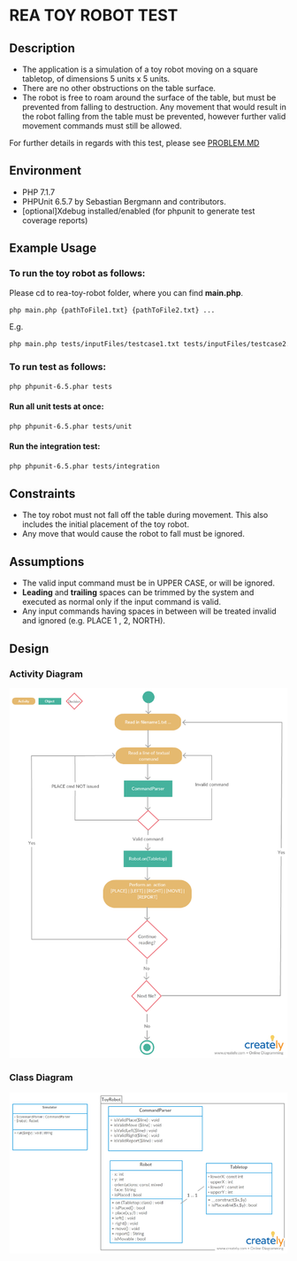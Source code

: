# REA TOY ROBOT TEST

## Description

- The application is a simulation of a toy robot moving on a square tabletop,
  of dimensions 5 units x 5 units.
- There are no other obstructions on the table surface.
- The robot is free to roam around the surface of the table, but must be
  prevented from falling to destruction. Any movement that would result in the
  robot falling from the table must be prevented, however further valid
  movement commands must still be allowed.

For further details in regards with this test, please see [PROBLEM.MD]


## Environment
- PHP 7.1.7
- PHPUnit 6.5.7 by Sebastian Bergmann and contributors.
- [optional]Xdebug installed/enabled (for phpunit to generate test coverage reports)

## Example Usage
### To run the toy robot as follows:
Please cd to rea-toy-robot folder, where you can find **main.php**.

```sh
php main.php {pathToFile1.txt} {pathToFile2.txt} ...
```
E.g.
```sh
php main.php tests/inputFiles/testcase1.txt tests/inputFiles/testcase2.txt
```

### To run test as follows:
```sh
php phpunit-6.5.phar tests
```

#### Run all unit tests at once:
```sh
php phpunit-6.5.phar tests/unit
```

#### Run the integration test:
```sh
php phpunit-6.5.phar tests/integration
```

## Constraints 
- The toy robot must not fall off the table during movement. This also
  includes the initial placement of the toy robot.
- Any move that would cause the robot to fall must be ignored.


## Assumptions
- The valid input command must be in UPPER CASE, or will be ignored.
- **Leading** and **trailing** spaces can be trimmed by the system and executed as normal only if the input command is valid.
- Any input commands having spaces in between will be treated invalid and ignored (e.g. PLACE 1 ,  2, NORTH).


## Design
### Activity Diagram
![Activity Diagram for Toy Robot](https://github.com/pch4115209/rea-toy-robot/blob/master/docs/UML/Toy%20Robot%20Activity%20Diagrams%20v1.png)

### Class Diagram
![Class Diagram for Toy Robot](https://github.com/pch4115209/rea-toy-robot/blob/master/docs/UML/Toy%20Robot%20Class%20Diagrams%20v1.1.png)




[//]: # (These are reference links used in the body of this note and get stripped out when the markdown processor does its job.)

[PROBLEM.MD]: <https://github.com/pch4115209/rea-toy-robot/blob/master/PROBLEM.md>
